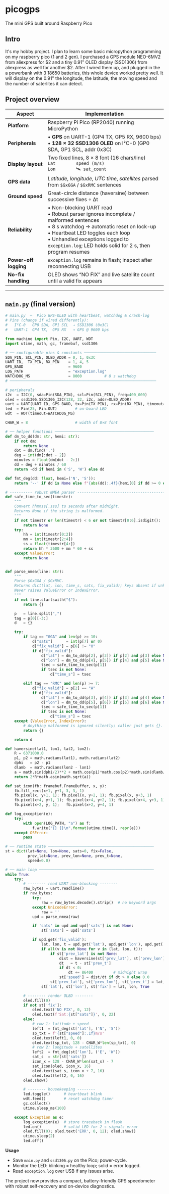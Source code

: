 # picogps
The mini GPS built around Raspberry Pico

## Intro

It's my hobby project. I plan to learn some basic micropython programming on my raspberry pico (1 and 2 gen). I purchased a GPS module NEO-6MV2 from aliexpress for $2 and a tiny 0.91" OLED display (SSD1306) from aliexpress as well for another $2. After I wired them up, and plugged in the a powerbank with 3 18650 batteries, this whole device worked pretty well. It will display on the 0.91" the longitude, the latitude, the moving speed and the number of saterlites it can detect.

## Project overview

| Aspect                | Implementation                                                                                                                                                                                                                                                                      |
| --------------------- | ----------------------------------------------------------------------------------------------------------------------------------------------------------------------------------------------------------------------------------------------------------------------------------- |
| **Platform**          | Raspberry Pi Pico (RP2040) running MicroPython                                                                                                                                                                                                                                      |
| **Peripherals**       | • **GPS** on UART-1 (GP4 TX, GP5 RX, 9600 bps)  <br>• **128 × 32 SSD1306 OLED** on I²C-0 (GP0 SDA, GP1 SCL, addr 0x3C)                                                                                                                                                              |
| **Display layout**    | Two fixed lines, 8 × 8 font (16 chars/line) <br>`Lat        speed (m/s)`<br>`Lon        🛰 sat_count`                                                                                                                                                                               |
| **GPS data**          | *Latitude*, *longitude*, *UTC time*, *satellites* parsed from `$GxGGA` / `$GxRMC` sentences                                                                                                                                                                                         |
| **Ground speed**      | Great-circle distance (haversine) between successive fixes ÷ Δt                                                                                                                                                                                                                     |
| **Reliability**       | • Non-blocking UART read  <br>• Robust parser ignores incomplete / malformed sentences  <br>• 8 s watchdog → automatic reset on lock-up  <br>• Heartbeat LED toggles each loop  <br>• Unhandled exceptions logged to `exception.log`; LED holds solid for 2 s, then program resumes |
| **Power-off logging** | `exception.log` remains in flash; inspect after reconnecting USB                                                                                                                                                                                                                    |
| **No-fix handling**   | OLED shows “NO FIX” and live satellite count until a valid fix appears                                                                                                                                                                                                              |

---

## `main.py` (final version)

```python
# main.py  –  Pico GPS-OLED with heartbeat, watchdog & crash-log
# Pins (change if wired differently):
#   I²C-0   GP0 SDA, GP1 SCL  → SSD1306 (0x3C)
#   UART-1  GP4 TX,  GP5 RX   → GPS @ 9600 bps

from machine import Pin, I2C, UART, WDT
import utime, math, gc, framebuf, ssd1306

# ── configurable pins & constants ────────────────────────────────
SDA_PIN, SCL_PIN, OLED_ADDR = 0, 1, 0x3C
UART_ID,  TX_PIN, RX_PIN    = 1, 4, 5
GPS_BAUD                    = 9600
LOG_PATH                    = "exception.log"
WATCHDOG_MS                 = 8000          # 8 s watchdog
# ─────────────────────────────────────────────────────────────────

# peripherals
i2c  = I2C(0, sda=Pin(SDA_PIN), scl=Pin(SCL_PIN), freq=400_000)
oled = ssd1306.SSD1306_I2C(128, 32, i2c, addr=OLED_ADDR)
uart = UART(UART_ID, GPS_BAUD, tx=Pin(TX_PIN), rx=Pin(RX_PIN), timeout=300)
led  = Pin(25, Pin.OUT)        # on-board LED
wdt  = WDT(timeout=WATCHDOG_MS)

CHAR_W = 8                     # width of 8×8 font

# ── helper functions ────────────────────────────────────────────
def dm_to_dd(dm: str, hemi: str):
    if not dm:
        return None
    dot = dm.find('.')
    deg = int(dm[:dot - 2])
    minutes = float(dm[dot - 2:])
    dd = deg + minutes / 60
    return -dd if hemi in ('S', 'W') else dd

def fmt_deg(dd: float, hemi=('N', 'S')):
    return '--' if dd is None else f"{abs(dd):.4f}{hemi[0] if dd >= 0 else hemi[1]}"

# ---------- robust NMEA parser ------------------------------------------
def safe_time_to_sec(timestr):
    """
    Convert hhmmss[.sss] to seconds after midnight.
    Returns None if the string is malformed.
    """
    if not timestr or len(timestr) < 6 or not timestr[0:6].isdigit():
        return None
    try:
        hh = int(timestr[0:2])
        mm = int(timestr[2:4])
        ss = float(timestr[4:])
        return hh * 3600 + mm * 60 + ss
    except ValueError:
        return None


def parse_nmea(line: str):
    """
    Parse $GxGGA / $GxRMC.
    Returns dict(lat, lon, time_s, sats, fix_valid); keys absent if unknown.
    Never raises ValueError or IndexError.
    """
    if not line.startswith("$"):
        return {}

    p   = line.split(",")
    tag = p[0][-3:]
    d   = {}

    try:
        if tag == "GGA" and len(p) >= 10:
            d["sats"]      = int(p[7] or 0)
            d["fix_valid"] = p[6] != "0"
            if d["fix_valid"]:
                d["lat"] = dm_to_dd(p[2], p[3]) if p[2] and p[3] else None
                d["lon"] = dm_to_dd(p[4], p[5]) if p[4] and p[5] else None
                tsec = safe_time_to_sec(p[1])
                if tsec is not None:
                    d["time_s"] = tsec

        elif tag == "RMC" and len(p) >= 7:
            d["fix_valid"] = p[2] == "A"
            if d["fix_valid"]:
                d["lat"] = dm_to_dd(p[3], p[4]) if p[3] and p[4] else None
                d["lon"] = dm_to_dd(p[5], p[6]) if p[5] and p[6] else None
                tsec = safe_time_to_sec(p[1])
                if tsec is not None:
                    d["time_s"] = tsec
    except (ValueError, IndexError):
        # Anything malformed is ignored silently; caller just gets {}.
        return {}

    return d

def haversine(lat1, lon1, lat2, lon2):
    R = 6371000.0
    p1, p2 = math.radians(lat1), math.radians(lat2)
    dphi   = p2 - p1
    dlamb  = math.radians(lon2 - lon1)
    a = math.sin(dphi/2)**2 + math.cos(p1)*math.cos(p2)*math.sin(dlamb/2)**2
    return 2*R*math.asin(math.sqrt(a))

def sat_icon(fb: framebuf.FrameBuffer, x, y):
    fb.fill_rect(x+1, y+1, 3, 3, 1)
    fb.pixel(x, y+1, 1); fb.pixel(x, y+2, 1); fb.pixel(x, y+3, 1)
    fb.pixel(x+4, y+1, 1); fb.pixel(x+4, y+2, 1); fb.pixel(x+4, y+3, 1)
    fb.pixel(x+2, y, 1);   fb.pixel(x+2, y+4, 1)

def log_exception(e):
    try:
        with open(LOG_PATH, "a") as f:
            f.write("{} {}\n".format(utime.time(), repr(e)))
    except OSError:
        pass

# ── runtime state ───────────────────────────────────────────────
st = dict(lat=None, lon=None, sats=0, fix=False,
          prev_lat=None, prev_lon=None, prev_t=None,
          speed=0.0)

# ── main loop ───────────────────────────────────────────────────
while True:
    try:
        # -------- read UART non-blocking --------
        raw_bytes = uart.readline()
        if raw_bytes:
            try:
                raw = raw_bytes.decode().strip()  # no keyword args
            except UnicodeError:
                raw = ''
            upd = parse_nmea(raw)

            if 'sats' in upd and upd['sats'] is not None:
                st['sats'] = upd['sats']

            if upd.get('fix_valid'):
                lat, lon, t = upd.get('lat'), upd.get('lon'), upd.get('time_s')
                if all(v is not None for v in (lat, lon, t)):
                    if st['prev_lat'] is not None:
                        dist = haversine(st['prev_lat'], st['prev_lon'], lat, lon)
                        dt   = t - st['prev_t']
                        if dt < 0:
                            dt += 86400         # midnight wrap
                        st['speed'] = dist/dt if dt > 0 else 0.0
                    st['prev_lat'], st['prev_lon'], st['prev_t'] = lat, lon, t
                st['lat'], st['lon'], st['fix'] = lat, lon, True

        # -------- render OLED --------
        oled.fill(0)
        if not st['fix']:
            oled.text('NO FIX', 0, 12)
            oled.text(f'Sat:{st["sats"]}', 0, 22)
        else:
            # row 1: latitude + speed
            left1  = fmt_deg(st['lat'], ('N', 'S'))
            sp_txt = f'{st["speed"]:.1f}m/s'
            oled.text(left1, 0, 0)
            oled.text(sp_txt, 128 - CHAR_W*len(sp_txt), 0)
            # row 2: longitude + satellites
            left2  = fmt_deg(st['lon'], ('E', 'W'))
            sat_s  = str(st['sats'])
            icon_x = 128 - CHAR_W*len(sat_s) - 7
            sat_icon(oled, icon_x, 16)
            oled.text(sat_s, icon_x + 7, 16)
            oled.text(left2, 0, 16)
        oled.show()

        # -------- housekeeping --------
        led.toggle()      # heartbeat blink
        wdt.feed()        # reset watchdog timer
        gc.collect()
        utime.sleep_ms(100)

    except Exception as e:
        log_exception(e)  # store traceback in flash
        led.on()          # solid LED for 2 s signals error
        oled.fill(0); oled.text('ERR', 0, 12); oled.show()
        utime.sleep(2)
        led.off()

```

**Usage**

* Save `main.py` and `ssd1306.py` on the Pico; power-cycle.
* Monitor the LED: blinking = healthy loop; solid = error logged.
* Read `exception.log` over USB if any issues arise.

The project now provides a compact, battery-friendly GPS speedometer with robust self-recovery and on-device diagnostics.
